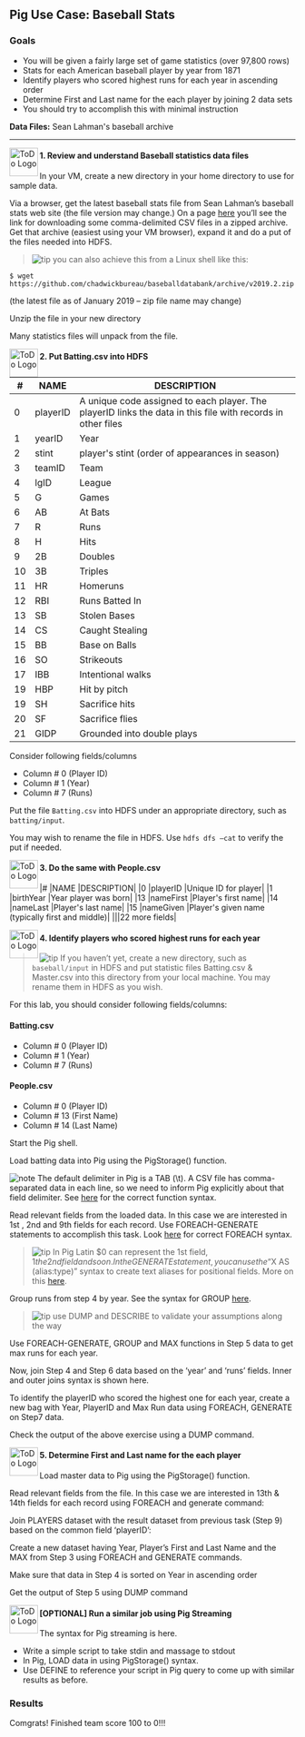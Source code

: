 ## Pig Use Case: Baseball Stats

### Goals

* You will be given a fairly large set of game statistics (over 97,800 rows)
* Stats for each American baseball player by year from 1871
* Identify players who scored highest runs for each year in ascending order
* Determine First and Last name for the each player by joining 2 data sets
* You should try to accomplish this with minimal instruction

**Data Files:** Sean Lahman's baseball archive

----

<img src="https://user-images.githubusercontent.com/558905/40613898-7a6c70d6-624e-11e8-9178-7bde851ac7bd.png" align="left" width="50" height="50" title="ToDo Logo" />
<h4>1. Review and understand Baseball statistics data files</h4>

In your VM, create a new directory in your home directory to use for sample data.

Via a browser, get the latest baseball stats file from Sean Lahman’s baseball stats web site (the
file version may change.) On a page [here](http://www.seanlahman.com/baseball-archive/statistics) you’ll see
the link for downloading some comma-delimited CSV files in a zipped archive. Get that archive (easiest
using your VM browser), expand it and do a put of the files needed into HDFS.

> ![tip](https://user-images.githubusercontent.com/558905/40528496-37bfadac-5fbf-11e8-8b5a-8bea2634f284.png) you can also achieve this from a Linux shell like this:

```
$ wget https://github.com/chadwickbureau/baseballdatabank/archive/v2019.2.zip
```

(the latest file as of January 2019 – zip file name may change)

Unzip the file in your new directory</h4>
  
Many statistics files will unpack from the file.

<img src="https://user-images.githubusercontent.com/558905/40613898-7a6c70d6-624e-11e8-9178-7bde851ac7bd.png" align="left" width="50" height="50" title="ToDo Logo" />
<h4>2. Put Batting.csv into HDFS</h4>

|# |NAME |DESCRIPTION|
|---|---|---|
|0 |playerID|A unique code assigned to each player. The playerID links the data in this file with records in other files|
|1 |yearID |Year|
|2 |stint |player's stint (order of appearances in season)|
|3 |teamID |Team|
|4 |lgID |League|
|5 |G |Games|
|6 |AB |At Bats|
|7 |R |Runs|
|8 |H |Hits|
|9 |2B |Doubles|
|10 |3B |Triples|
|11 |HR |Homeruns|
|12 |RBI |Runs Batted In|
|13 |SB |Stolen Bases|
|14 |CS |Caught Stealing|
|15 |BB |Base on Balls|
|16 |SO |Strikeouts|
|17 |IBB |Intentional walks|
|19 |HBP |Hit by pitch|
|19 |SH |Sacrifice hits|
|20 |SF |Sacrifice flies|
|21 |GIDP |Grounded into double plays|

Consider following fields/columns</h4>
  
* Column # 0 (Player ID)
* Column # 1 (Year)
* Column # 7 (Runs)

Put the file `Batting.csv` into HDFS under an appropriate directory, such as `batting/input`.

You may wish to rename the file in HDFS. Use `hdfs dfs –cat` to verify the put if needed.

<img src="https://user-images.githubusercontent.com/558905/40613898-7a6c70d6-624e-11e8-9178-7bde851ac7bd.png" align="left" width="50" height="50" title="ToDo Logo" />
<h4>3. Do the same with People.csv</h4>

|# |NAME |DESCRIPTION|
|0 |playerID |Unique ID for player|
|1 |birthYear |Year player was born|
|13 |nameFirst |Player's first name|
|14 |nameLast |Player's last name|
|15 |nameGiven |Player's given name (typically first and middle)|
|||22 more fields|

<img src="https://user-images.githubusercontent.com/558905/40613898-7a6c70d6-624e-11e8-9178-7bde851ac7bd.png" align="left" width="50" height="50" title="ToDo Logo" />
<h4>4. Identify players who scored highest runs for each year</h4>

> ![tip](https://user-images.githubusercontent.com/558905/40528496-37bfadac-5fbf-11e8-8b5a-8bea2634f284.png) If you haven’t yet, create a new directory, such as `baseball/input` in HDFS and put statistic
files Batting.csv & Master.csv into this directory from your local machine. You may rename them in
HDFS as you wish.

For this lab, you should consider following fields/columns:

#### Batting.csv
* Column # 0 (Player ID)
* Column # 1 (Year)
* Column # 7 (Runs)

#### People.csv
* Column # 0 (Player ID)
* Column # 13 (First Name)
* Column # 14 (Last Name)

Start the Pig shell.

Load batting data into Pig using the PigStorage() function.

![note](https://user-images.githubusercontent.com/558905/40528492-37597500-5fbf-11e8-96a1-f4d206df64ab.png) The default delimiter in Pig is a TAB (\t). A CSV file has comma-separated data in each
line, so we need to inform Pig explicitly about that field delimiter. See [here](http://pig.apache.org/docs/r0.16.0/basic.html#load) for the correct
function syntax.

Read relevant fields from the loaded data. In this case we are interested in 1st , 2nd and 9th fields
for each record. Use FOREACH-GENERATE statements to accomplish this task. Look [here](http://pig.apache.org/docs/r0.16.0/basic.html#foreach) for correct
FOREACH syntax.

> ![tip](https://user-images.githubusercontent.com/558905/40528496-37bfadac-5fbf-11e8-8b5a-8bea2634f284.png) In Pig Latin $0 can represent the 1st field, $1 the 2nd field and so on. In the GENERATE
statement, you can use the “$X AS (alias:type)” syntax to create text aliases for positional fields.
More on this [here](http://pig.apache.org/docs/r0.16.0/basic.html#expressions).

Group runs from step 4 by year. See the syntax for GROUP [here](http://pig.apache.org/docs/r0.16.0/basic.html#group).

> ![tip](https://user-images.githubusercontent.com/558905/40528496-37bfadac-5fbf-11e8-8b5a-8bea2634f284.png)  use DUMP and DESCRIBE to validate your assumptions along the way

Use FOREACH-GENERATE, GROUP and MAX functions in Step 5 data to get max runs for
each year.

Now, join Step 4 and Step 6 data based on the ‘year’ and ‘runs’ fields. Inner and outer joins
syntax is shown here.

To identify the playerID who scored the highest one for each year, create a new bag with Year,
PlayerID and Max Run data using FOREACH, GENERATE on Step7 data.

Check the output of the above exercise using a DUMP command.

<img src="https://user-images.githubusercontent.com/558905/40613898-7a6c70d6-624e-11e8-9178-7bde851ac7bd.png" align="left" width="50" height="50" title="ToDo Logo" />
<h4>5. Determine First and Last name for the each player</h4>

Load master data to Pig using the PigStorage() function.

Read relevant fields from the file. In this case we are interested in 13th & 14th fields for each
record using FOREACH and generate command:

Join PLAYERS dataset with the result dataset from previous task (Step 9) based on the common
field ‘playerID’:

Create a new dataset having Year, Player’s First and Last Name and the MAX from Step 3 using
FOREACH and GENERATE commands.

Make sure that data in Step 4 is sorted on Year in ascending order

Get the output of Step 5 using DUMP command

<img src="https://user-images.githubusercontent.com/558905/40613898-7a6c70d6-624e-11e8-9178-7bde851ac7bd.png" align="left" width="50" height="50" title="ToDo Logo" />
<h4>[OPTIONAL] Run a similar job using Pig Streaming</h4>

The syntax for Pig streaming is here.

* Write a simple script to take stdin and massage to stdout
* In Pig, LOAD data in using PigStorage() syntax.
* Use DEFINE to reference your script in Pig query to come up with similar results as before.

### Results

Comgrats! Finished team score 100 to 0!!!
